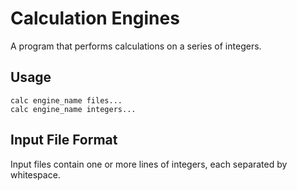 # Calculation Engines

A program that performs calculations on a series of integers.

## Usage

```
calc engine_name files...
calc engine_name integers...
```

## Input File Format

Input files contain one or more lines of integers, each separated by whitespace.